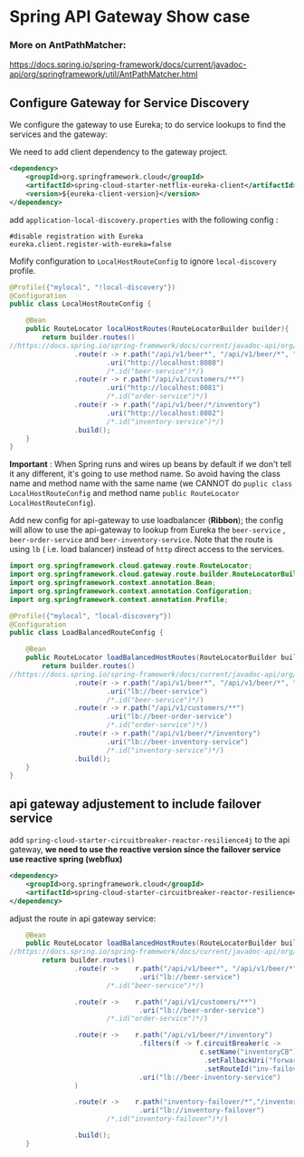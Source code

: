 # Spring API Gateway Show case

### More on AntPathMatcher:

https://docs.spring.io/spring-framework/docs/current/javadoc-api/org/springframework/util/AntPathMatcher.html



Configure Gateway for Service Discovery
-----
We configure the gateway to use Eureka; to do service lookups to find the services and the gateway:

We need to add client dependency to the gateway project.

```xml
<dependency>
	<groupId>org.springframework.cloud</groupId>
	<artifactId>spring-cloud-starter-netflix-eureka-client</artifactId>
	<version>${eureka-client-version}</version>
</dependency>
``` 

add  `application-local-discovery.properties` with the following config :

```properties
#disable registration with Eureka
eureka.client.register-with-eureka=false
```

Mofify configuration to `LocalHostRouteConfig` to ignore `local-discovery` profile.

```java
@Profile({"mylocal", "!local-discovery"})
@Configuration
public class LocalHostRouteConfig {

    @Bean
    public RouteLocator localHostRoutes(RouteLocatorBuilder builder){
        return builder.routes()
//https://docs.spring.io/spring-framework/docs/current/javadoc-api/org/springframework/util/AntPathMatcher.html
                .route(r -> r.path("/api/v1/beer*", "/api/v1/beer/*", "/api/v1/beerUpc/*")
                        .uri("http://localhost:8080")
                        /*.id("beer-service")*/)
                .route(r -> r.path("/api/v1/customers/**")
                        .uri("http://localhost:8081")
                        /*.id("order-service")*/)
                .route(r -> r.path("/api/v1/beer/*/inventory")
                        .uri("http://localhost:8082")
                        /*.id("inventory-service")*/)
                .build();
    }
}

```

**Important** : When Spring runs and wires up beans by default if we don't tell it any different, it's going to use
method name. So avoid having the class name and method name with the same name (we CANNOT
do `puplic class LocalHostRouteConfig` and method name `public RouteLocator LocalHostRouteConfig`).

Add new config for api-gateway to use loadbalancer (**Ribbon**); the config will allow to use the api-gateway to lookup
from Eureka the `beer-service` , `beer-order-service` and `beer-inventory-service`. Note that the route is using `lb` (
i.e. load balancer) instead of `http` direct access to the services.

```java
import org.springframework.cloud.gateway.route.RouteLocator;
import org.springframework.cloud.gateway.route.builder.RouteLocatorBuilder;
import org.springframework.context.annotation.Bean;
import org.springframework.context.annotation.Configuration;
import org.springframework.context.annotation.Profile;

@Profile({"mylocal", "local-discovery"})
@Configuration
public class LoadBalancedRouteConfig {

    @Bean
    public RouteLocator loadBalancedHostRoutes(RouteLocatorBuilder builder){
        return builder.routes()
//https://docs.spring.io/spring-framework/docs/current/javadoc-api/org/springframework/util/AntPathMatcher.html
                .route(r -> r.path("/api/v1/beer*", "/api/v1/beer/*", "/api/v1/beerUpc/*")
                        .uri("lb://beer-service")
                        /*.id("beer-service")*/)
                .route(r -> r.path("/api/v1/customers/**")
                        .uri("lb://beer-order-service")
                        /*.id("order-service")*/)
                .route(r -> r.path("/api/v1/beer/*/inventory")
                        .uri("lb://beer-inventory-service")
                        /*.id("inventory-service")*/)
                .build();
    }
}

```



api gateway adjustement to include failover service
-----------

add  `spring-cloud-starter-circuitbreaker-reactor-resilience4j` to the api gateway, **we need to use the reactive version since the failover service use reactive spring (webflux)**

```xml 
<dependency>
	<groupId>org.springframework.cloud</groupId>
	<artifactId>spring-cloud-starter-circuitbreaker-reactor-resilience4j</artifactId>
</dependency>
```

adjust the route in api gateway service:

```java
    @Bean
    public RouteLocator loadBalancedHostRoutes(RouteLocatorBuilder builder) {
//https://docs.spring.io/spring-framework/docs/current/javadoc-api/org/springframework/util/AntPathMatcher.html
        return builder.routes()
                .route(r ->    r.path("/api/v1/beer*", "/api/v1/beer/*", "/api/v1/beerUpc/*")
                                .uri("lb://beer-service")
                        /*.id("beer-service")*/)

                .route(r ->    r.path("/api/v1/customers/**")
                                .uri("lb://beer-order-service")
                        /*.id("order-service")*/)

                .route(r ->    r.path("/api/v1/beer/*/inventory")
                                .filters(f -> f.circuitBreaker(c ->
                                               c.setName("inventoryCB")
                                                .setFallbackUri("forward:/inventory-failover")
                                                .setRouteId("inv-failover")))
                                .uri("lb://beer-inventory-service")
                )

                .route(r ->    r.path("inventory-failover/*","/inventory-failover/*") //everything
                                .uri("lb://inventory-failover")
                        /*.id("inventory-failover")*/)

                .build();
    }
```